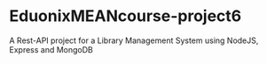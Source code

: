 # EduonixMEANcourse-project6
A Rest-API project for a Library Management System using NodeJS, Express and MongoDB
